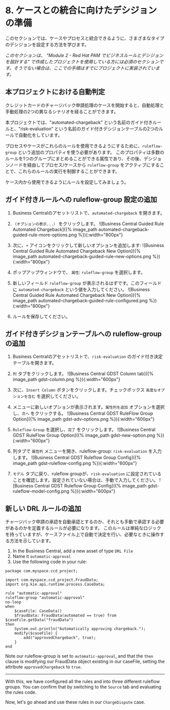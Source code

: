 # 8. ケースとの統合に向けたデシジョンの準備

このセクションでは、ケースやプロセスと統合できるように、さまざまなタイプのデシジョンを設定する方法を学びます。

_このセクションは、 "Module 2 - Red Hat PAM でビジネスルールとデシジョンを設計する" で作成したプロジェクトを使用している方には必須のセクションです。そうでない場合は、ここでの手順はすでにプロジェクトに実装されています。_

## 本プロジェクトにおける自動判定

クレジットカードのチャージバック申請処理のケースを開始すると、自動処理と手動処理の2つの異なるシナリオを経ることができます。

本プロジェクトでは、"automated-chargeback” という名前のガイド付きルールと、"risk-evaluation” という名前のガイド付きデシジョンテーブルの2つのルールで自動化をしています。

プロセスやケースがこれらのルールを使用できるようにするために、`ruleflow-group` という追加のプロパティを使う必要があります。
このプロパティは多数のルールを1つのグループにまとめることができる属性であり、その後、デシジョンノードを経由してプロセス/ケースから `ruleflow-group` をアクティブにすることで、これらのルールの実行を制御することができます。

ケース内から使用できるようにルールを設定してみましょう。

## ガイド付きルールへの ruleflow-group 設定の追加

1. Business Centralのアセットリストで、`automated-chargeback` を開きます。
2. `（オプションの表示...）` をクリックします。
  ![Business Central Guided Rule Automated Chargeback]({% image_path automated-chargeback-guided-rule-more-options.png %}){:width="800px"}

3. 次に、`+` アイコンをクリックして新しいオプションを追加します:
  ![Business Central Guided Rule Automated Chargeback New Option]({% image_path automated-chargeback-guided-rule-new-options.png %}){:width="800px"}

4. ポップアップウィンドウで、 `属性`: `ruleflow-group` を選択します。 

5. 新しいフィールド `ruleflow-group` が表示されるはずです。このフィールドに `automated-chargeback` という値を入力してください。
   ![Business Central Guided Rule Automated Chargeback New Option]({% image_path automated-chargeback-guided-rule-configured.png %}){:width="800px"}

6. ルールを保存してください。

## ガイド付きデシジョンテーブルへの ruleflow-group の追加

1. Business Centralのアセットリストで、`risk-evaluation` のガイド付き決定テーブルを開きます。
2. `列` タブをクリックします。
  ![Business Central GDST Column tab]({% image_path gdst-column.png %}){:width="600px"}
3. 次に、`Insert Column` ボタンをクリックします。チェックボックス `高度なオプションを含む` を選択してください。
4. メニューに新しいオプションが表示されます。`属性列を追加` オプションを選択し、`次へ` をクリックする。
  ![Business Central GDST RuleFlow Group Option]({% image_path gdst-adv-options.png %}){:width="600px"}

5. `Ruleflow-Group` を選択し、`完了` をクリックします。
  ![Business Central GDST RuleFlow Group Option]({% image_path gdst-new-option.png %}){:width="600px"}

6. 列タブで `属性列` メニューを開き、ruleflow-group: `risk-evaluation` を入力します。
  ![Business Central GDST Ruleflow Group Config]({% image_path gdst-ruleflow-config.png %}){:width="600px"}

7. `モデル` タブに戻り、ruleflow groupが、`risk-evaluation` に設定されていることを確認します。設定されていない場合は、手動で入力してください。
  ![Business Central GDST Ruleflow Group Config]({% image_path gdst-ruleflow-model-config.png %}){:width="600px"}


## 新しい DRL ルールの追加

チャージバック申請の承認を自動承認とするのか、それとも手動で承認する必要があるのかを定義するルールが必要になります。
このルールは単純なロジックを持っていますが、ケースファイル上で自動で決定を行い、必要なときに操作する方法を示しています。

1. In the Business Central, add a new asset of type `DRL File`
2. Name it `automatic-approval`
3. Use the following code in your rule:

~~~ 
package com.myspace.ccd_project;

import com.myspace.ccd_project.FraudData;
import org.kie.api.runtime.process.CaseData;

rule "automatic-approval"
ruleflow-group "automatic-approval"
no-loop
when
    $caseFile: CaseData()
    $fraudData: FraudData(automated == true) from $caseFile.getData("fraudData")
then
    System.out.println("Automatically approving chargeback.");
    modify($caseFile) {
        add("approvedChargeback", true);
    }
end
~~~

Note our ruleflow-group is set to `automatic-approval`, and that the `then` clause is modifying our FraudData object existing in our caseFile, setting the attribute `approvedChargeback` to `true`.


----- 

With this, we have configured all the rules and into three different ruleflow groups. You can confirm that by switching to the `Source` tab and evaluating the rules code.

Now, let's go ahead and use these rules in our `ChargeDispute` case.



